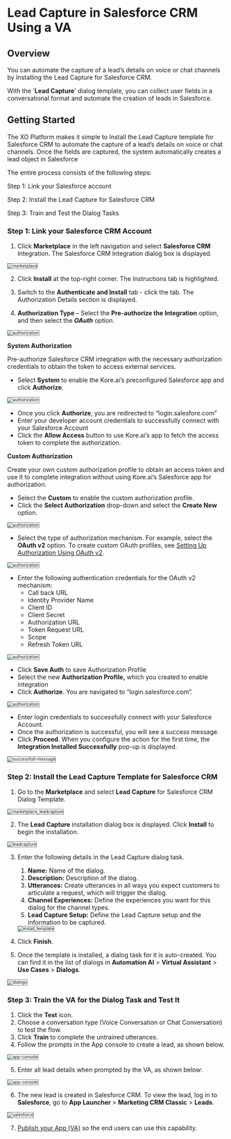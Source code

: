 # Lead Capture in Salesforce CRM Using a VA

## Overview

You can automate the capture of a lead’s details on voice or chat channels by Installing the Lead Capture for Salesforce CRM. 

With the '**Lead Capture**' dialog template, you can collect user fields in a conversational format and automate the creation of leads in Salesforce.

## Getting Started

The XO Platform makes it simple to Install the Lead Capture template for Salesforce CRM to automate the capture of a lead’s details on voice or chat channels. Once the fields are captured, the system automatically creates a lead object in Salesforce

The entire process consists of the following steps:

Step 1: Link your Salesforce account

Step 2: Install the Lead Capture for Salesforce CRM

Step 3: Train and Test the Dialog Tasks

### Step 1: Link your Salesforce CRM Account

1. Click **Marketplace** in the left navigation and select **Salesforce CRM** Integration. The Salesforce CRM Integration dialog box is displayed. 
<img src="../images/marketplace_salesforce.png" alt="marketplace" title="marketplace" style="border: 1px solid gray; zoom:70%;">

2. Click **Install** at the top-right corner. The Instructions tab is highlighted. 

3. Switch to the **Authenticate and Install** tab - click the tab. The Authorization Details section is displayed.
4. **Authorization Type** – Select the **Pre-authorize the Integration** option, and then select the **_OAuth_** option. 
<img src="../images/authorization.png" alt="authorization" title="authorization" style="border: 1px solid gray; zoom:70%;">
 
**System Authorization**

Pre-authorize Salesforce CRM integration with the necessary authorization credentials to obtain the token to access external services.

 * Select **System** to enable the Kore.ai’s preconfigured Salesforce app and click **Authorize**.  
 <img src="../images/system_authorise.png" alt="authorization" title="authorization" style="border: 1px solid gray; zoom:70%;">  
 

  * Once you click **Authorize**, you are redirected to “login.salesfore.com”
  * Enter your developer account credentials to successfully connect with your Salesforce Account
  * Click the **Allow Access** button to use Kore.ai’s app to fetch the access token to complete the authorization.

**Custom Authorization**

Create your own custom authorization profile to obtain an access token and use it to complete integration without using Kore.ai’s Salesforce app for authorization.

* Select the **Custom** to enable the custom authorization profile.
* Click the **Select Authorization** drop-down and select the **Create New** option. 
<img src="../images/custom_authorize.png" alt="authorization" title="authorization" style="border: 1px solid gray; zoom:70%;">

* Select the type of authorization mechanism. For example, select the **OAuth v2** option. To create custom OAuth profiles, see [Setting Up Authorization Using OAuth v2](https://docsinternal-kore.github.io/docs/xo/app-settings/dev-tools/bot-authorization/setting-up-authorization-using-oauth-v2).  
<img src="../images/OauthV2.png" alt="authorization" title="authorization" style="border: 1px solid gray; zoom:70%;">  

* Enter the following authentication credentials for the OAuth v2 mechanism:
    * Call back URL
    * Identity Provider Name
    * Client ID
    * Client Secret
    * Authorization URL
    * Token Request URL
    * Scope
    * Refresh Token URL

<img src="../images/new_authorization_mechanism.png" alt="authorization" title="authorization" style="border: 1px solid gray; zoom:70%;"> 


* Click **Save Auth** to save Authorization Profile
* Select the new **Authorization Profile,** which you created to enable integration
* Click **Authorize**. You are navigated to “login.salesforce.com”. 

<img src="../image/salesforce_authorise.png" alt="authorization" title="authorization" style="border: 1px solid gray; zoom:70%;">

* Enter login credentials to successfully connect with your Salesforce Account.
* Once the authorization is successful, you will see a success message.
* Click **Proceed**. When you configure the action for the first time, the **Integration Installed Successfully** pop-up is displayed. 

<img src="../images/installation_installed_successfully.png" alt="successfull-message" title="successfull-message" style="border: 1px solid gray; zoom:70%;">

### Step 2: Install the Lead Capture Template for Salesforce CRM

1. Go to the **Marketplace** and select **Lead Capture** for Salesforce CRM Dialog Template. 

<img src="../images/marketplace_leadcapture.png" alt="marketplace_leadcapture" title="marketplace_leadcapture" style="border: 1px solid gray; zoom:70%;">

2. The **Lead Capture** installation dialog box is displayed. Click **Install** to begin the installation.  
<img src="../images/lead_capture.png" alt="leadcapture" title="leadcapture" style="border: 1px solid gray; zoom:70%;">

3. Enter the following details in the Lead Capture dialog task.
    1. **Name:** Name of the dialog.
    2. **Description:** Description of the dialog.
    3. **Utterances:** Create utterances in all ways you expect customers to articulate a request, which will trigger the dialog.
    4. **Channel Experiences:** Define the experiences you want for this dialog for the channel types.
    5. **Lead Capture Setup:** Define the Lead Capture setup and the information to be captured.  
    <img src="../images/install_template.png" alt="install_template" title="install_template" style="border: 1px solid gray; zoom:70%;">


4. Click **Finish**.
5. Once the template is installed, a dialog task for it is auto-created. You can find it in the list of dialogs in **Automation AI** > **Virtual Assistant** > **Use Cases** > **Dialogs**.  
<img src="../images/dialogs.png" alt="dialogs" title="dialogs" style="border: 1px solid gray; zoom:70%;"> 

### Step 3: Train the VA for the Dialog Task and Test It

1. Click the **Test** icon.
2. Choose a conversation type (Voice Conversation or Chat Conversation) to test the flow.
3. Click **Train** to complete the untrained utterances.
4. Follow the prompts in the App console to create a lead, as shown below.  
<img src="../images/app_console.png" alt="app-console" title="app-console" style="border: 1px solid gray; zoom:70%;">

5. Enter all lead details when prompted by the VA, as shown below:  
<img src="../images/lead_details.png" alt="app-console" title="app-console" style="border: 1px solid gray; zoom:70%;">

6. The new lead is created in Salesforce CRM. To view the lead, log in to **Salesforce**,  go to **App Launcher** > **Marketing CRM Classic** > **Leads**.  
<img src="../images/salesforce.png" alt="salesforce" title="salesforce" style="border: 1px solid gray; zoom:70%;">

7.  [Publish your App (VA)](../../deploy/publishing-bot.md) so the end users can use this capability.

